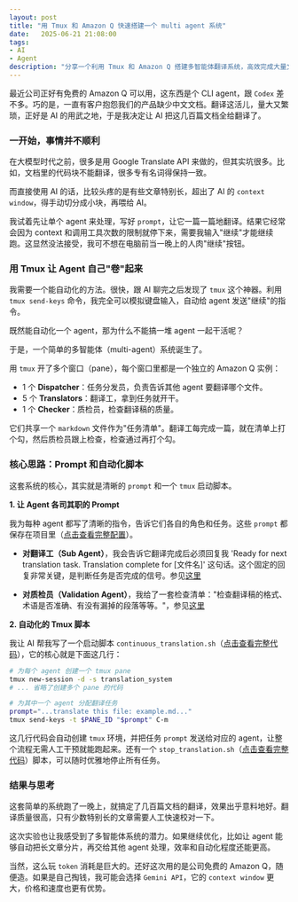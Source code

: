 ```yaml
---
layout: post
title: "用 Tmux 和 Amazon Q 快速搭建一个 multi agent 系统"
date:   2025-06-21 21:08:00
tags:
- AI
- Agent
description: "分享一个利用 Tmux 和 Amazon Q 搭建多智能体翻译系统，高效完成大量文档翻译的案例。"
---
```


最近公司正好有免费的 Amazon Q 可以用，这东西是个 CLI agent，跟 `Codex` 差不多。巧的是，一直有客户抱怨我们的产品缺少中文文档。翻译这活儿，量大又繁琐，正好是 AI 的用武之地，于是我决定让 AI 把这几百篇文档全给翻译了。

### 一开始，事情并不顺利

在大模型时代之前，很多是用 Google Translate API 来做的，但其实坑很多。比如，文档里的代码块不能翻译，很多专有名词得保持一致。

而直接使用 AI 的话，比较头疼的是有些文章特别长，超出了 AI 的 `context window`，得手动切分成小块，再喂给 AI。

我试着先让单个 agent 来处理，写好 `prompt`，让它一篇一篇地翻译。结果它经常会因为 context 和调用工具次数的限制就停下来，需要我输入"继续"才能继续跑。这显然没法接受，我可不想在电脑前当一晚上的人肉"继续"按钮。

### 用 Tmux 让 Agent 自己"卷"起来

我需要一个能自动化的方法。很快，跟 AI 聊完之后发现了 `tmux` 这个神器。利用 `tmux send-keys` 命令，我完全可以模拟键盘输入，自动给 agent 发送"继续"的指令。

既然能自动化一个 agent，那为什么不能搞一堆 agent 一起干活呢？

于是，一个简单的多智能体（multi-agent）系统诞生了。

用 `tmux` 开了多个窗口（pane），每个窗口里都是一个独立的 Amazon Q 实例：
*   1 个 **Dispatcher**：任务分发员，负责告诉其他 agent 要翻译哪个文件。
*   5 个 **Translators**：翻译工，拿到任务就开干。
*   1 个 **Checker**：质检员，检查翻译稿的质量。

它们共享一个 `markdown` 文件作为"任务清单"。翻译工每完成一篇，就在清单上打个勾，然后质检员跟上检查，检查通过再打个勾。

### 核心思路：Prompt 和自动化脚本

这套系统的核心，其实就是清晰的 `prompt` 和一个 `tmux` 启动脚本。

**1. 让 Agent 各司其职的 Prompt**

我为每种 agent 都写了清晰的指令，告诉它们各自的角色和任务。这些 `prompt` 都保存在项目里（[点击查看完整配置](https://github.com/zoubingwu/docs/tree/7fcb3f912aca2eca489647e41030cd68a8013ca6/.amazon_q_context)）。

*   **对翻译工（Sub Agent）**，我会告诉它翻译完成后必须回复我 'Ready for next translation task. Translation complete for [文件名]' 这句话。这个固定的回复非常关键，是判断任务是否完成的信号。参见[这里](https://github.com/zoubingwu/docs/blob/7fcb3f912aca2eca489647e41030cd68a8013ca6/.amazon_q_context/sub_agent.md)

*   **对质检员（Validation Agent）**，我给了一套检查清单："检查翻译稿的格式、术语是否准确、有没有漏掉的段落等等。"，参见[这里](https://github.com/zoubingwu/docs/blob/7fcb3f912aca2eca489647e41030cd68a8013ca6/.amazon_q_context/validation_agent.md)

**2. 自动化的 Tmux 脚本**

我让 AI 帮我写了一个启动脚本 `continuous_translation.sh`（[点击查看完整代码](https://github.com/zoubingwu/docs/blob/7fcb3f912aca2eca489647e41030cd68a8013ca6/continuous_translation.sh)），它的核心就是下面这几行：

```bash
# 为每个 agent 创建一个 tmux pane
tmux new-session -d -s translation_system
# ... 省略了创建多个 pane 的代码

# 为其中一个 agent 分配翻译任务
prompt="...translate this file: example.md..."
tmux send-keys -t $PANE_ID "$prompt" C-m
```
这几行代码会自动创建 `tmux` 环境，并把任务 `prompt` 发送给对应的 agent，让整个流程无需人工干预就能跑起来。还有一个 `stop_translation.sh`（[点击查看完整代码](https://github.com/zoubingwu/docs/blob/7fcb3f912aca2eca489647e41030cd68a8013ca6/stop_translation.sh)）脚本，可以随时优雅地停止所有任务。

### 结果与思考

这套简单的系统跑了一晚上，就搞定了几百篇文档的翻译，效果出乎意料地好。翻译质量很高，只有少数特别长的文章需要人工快速校对一下。

这次实验也让我感受到了多智能体系统的潜力。如果继续优化，比如让 agent 能够自动把长文章分片，再交给其他 agent 处理，效率和自动化程度还能更高。

当然，这么玩 `token` 消耗是巨大的。还好这次用的是公司免费的 Amazon Q，随便造。如果是自己掏钱，我可能会选择 `Gemini API`，它的 `context window` 更大，价格和速度也更有优势。
